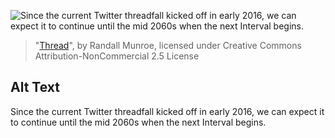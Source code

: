 ![Since the current Twitter threadfall kicked off in early 2016, we can expect it to continue until the mid 2060s when the next Interval begins.](https://imgs.xkcd.com/comics/thread.png)
> "[Thread](https://xkcd.com/1893/)", by Randall Munroe, licensed under Creative Commons Attribution-NonCommercial 2.5 License

## Alt Text
Since the current Twitter threadfall kicked off in early 2016, we can expect it to continue until the mid 2060s when the next Interval begins.
